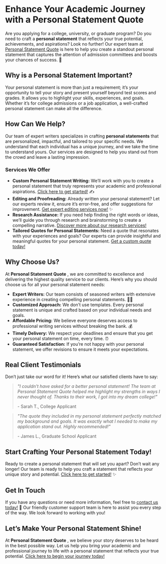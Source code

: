 # Enhance Your Academic Journey with a Personal Statement Quote

Are you applying for a college, university, or graduate program? Do you need to craft a **personal statement** that reflects your true potential, achievements, and aspirations? Look no further! Our expert team at [Personal Statement Quote](https://tinyurl.com/topessay?keyword=personal+statement+quote) is here to help you create a standout personal statement that captures the attention of admission committees and boosts your chances of success. 🚀

## Why is a Personal Statement Important?

Your personal statement is more than just a requirement; it’s your opportunity to tell your story and present yourself beyond test scores and grades. It allows you to highlight your skills, experiences, and goals. Whether it’s for college admissions or a job application, a well-crafted personal statement can make all the difference.

## How Can We Help?

Our team of expert writers specializes in crafting **personal statements** that are personalized, impactful, and tailored to your specific needs. We understand that each individual has a unique journey, and we take the time to understand yours. Our services are designed to help you stand out from the crowd and leave a lasting impression.

### Services We Offer

- **Custom Personal Statement Writing:** We’ll work with you to create a personal statement that truly represents your academic and professional aspirations. [Click here to get started!](https://tinyurl.com/topessay?keyword=personal+statement+quote) ✍️
- **Editing and Proofreading:** Already written your personal statement? Let our experts review it, ensure it’s error-free, and offer suggestions for improvement. [Get expert editing services now!](https://tinyurl.com/topessay?keyword=personal+statement+quote) ✨
- **Research Assistance:** If you need help finding the right words or ideas, we’ll guide you through research and brainstorming to create a compelling narrative. [Discover more about our research services!](https://tinyurl.com/topessay?keyword=personal+statement+quote)
- **Tailored Quotes for Personal Statements:** Need a quote that resonates with your experiences and goals? Our experts can provide insightful and meaningful quotes for your personal statement. [Get a custom quote today!](https://tinyurl.com/topessay?keyword=personal+statement+quote)

## Why Choose Us?

At **Personal Statement Quote** , we are committed to excellence and delivering the highest quality service to our clients. Here’s why you should choose us for all your personal statement needs:

- **Expert Writers:** Our team consists of seasoned writers with extensive experience in creating compelling personal statements. 🧑‍🏫
- **Customized Approach:** We don’t use templates. Every personal statement is unique and crafted based on your individual needs and goals.
- **Affordable Pricing:** We believe everyone deserves access to professional writing services without breaking the bank. 💰
- **Timely Delivery:** We respect your deadlines and ensure that you get your personal statement on time, every time. ⏰
- **Guaranteed Satisfaction:** If you’re not happy with your personal statement, we offer revisions to ensure it meets your expectations.

## Real Client Testimonials

Don’t just take our word for it! Here’s what our satisfied clients have to say:

> _"I couldn’t have asked for a better personal statement! The team at Personal Statement Quote helped me highlight my strengths in ways I never thought of. Thanks to their work, I got into my dream college!"_
> 
> <footer>- Sarah T., College Applicant</footer>

> _"The quote they included in my personal statement perfectly matched my background and goals. It was exactly what I needed to make my application stand out. Highly recommended!"_
> 
> <footer>- James L., Graduate School Applicant</footer>

## Start Crafting Your Personal Statement Today!

Ready to create a personal statement that will set you apart? Don’t wait any longer! Our team is ready to help you craft a statement that reflects your unique story and potential. [Click here to get started!](https://tinyurl.com/topessay?keyword=personal+statement+quote) ✨

## Get In Touch

If you have any questions or need more information, feel free to [contact us today!](https://tinyurl.com/topessay?keyword=personal+statement+quote) 📩 Our friendly customer support team is here to assist you every step of the way. We look forward to working with you!

## Let’s Make Your Personal Statement Shine!

At **Personal Statement Quote** , we believe your story deserves to be heard in the best possible way. Let us help you bring your academic and professional journey to life with a personal statement that reflects your true potential. [Click here to begin your journey today!](https://tinyurl.com/topessay?keyword=personal+statement+quote)
